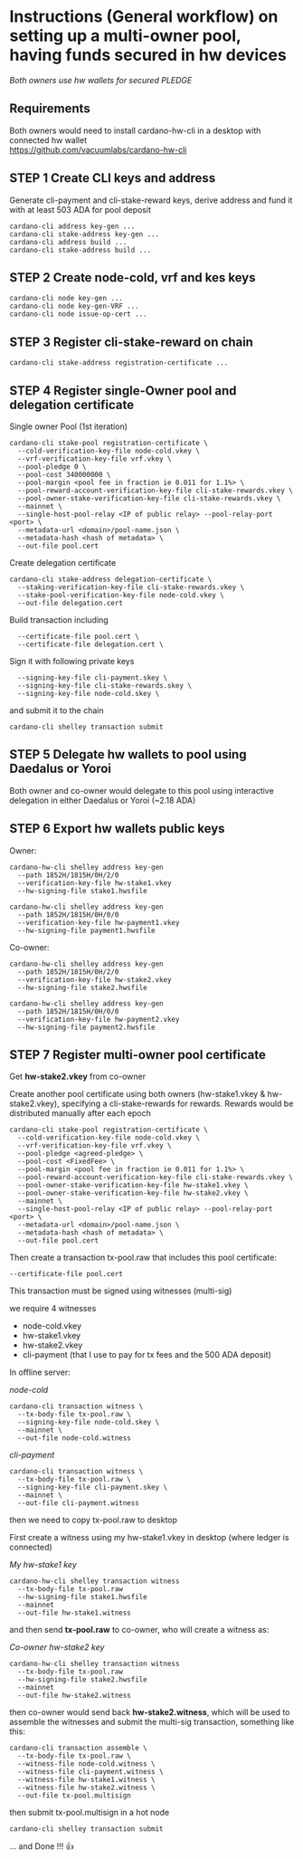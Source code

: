 # Instructions (General workflow) on setting up a multi-owner pool, having funds secured in hw devices

*Both owners use hw wallets for secured PLEDGE*

## Requirements

Both owners would need to install cardano-hw-cli in a desktop with connected hw wallet<BR>
https://github.com/vacuumlabs/cardano-hw-cli

## STEP 1 Create CLI keys and address

Generate cli-payment and cli-stake-reward keys, derive address and fund it with at least 503 ADA for pool deposit
```
cardano-cli address key-gen ...
cardano-cli stake-address key-gen ...
cardano-cli address build ...
cardano-cli stake-address build ...
```
## STEP 2 Create node-cold, vrf and kes keys
```
cardano-cli node key-gen ...
cardano-cli node key-gen-VRF ...
cardano-cli node issue-op-cert ...
```
## STEP 3 Register cli-stake-reward on chain
```
cardano-cli stake-address registration-certificate ...
```
## STEP 4 Register single-Owner pool and delegation certificate

Single owner Pool (1st iteration)
```
cardano-cli stake-pool registration-certificate \
  --cold-verification-key-file node-cold.vkey \
  --vrf-verification-key-file vrf.vkey \
  --pool-pledge 0 \
  --pool-cost 340000000 \
  --pool-margin <pool fee in fraction ie 0.011 for 1.1%> \
  --pool-reward-account-verification-key-file cli-stake-rewards.vkey \
  --pool-owner-stake-verification-key-file cli-stake-rewards.vkey \
  --mainnet \
  --single-host-pool-relay <IP of public relay> --pool-relay-port <port> \
  --metadata-url <domain>/pool-name.json \
  --metadata-hash <hash of metadata> \
  --out-file pool.cert
```
Create delegation certificate
```
cardano-cli stake-address delegation-certificate \
  --staking-verification-key-file cli-stake-rewards.vkey \
  --stake-pool-verification-key-file node-cold.vkey \
  --out-file delegation.cert
```
Build transaction including
```
  --certificate-file pool.cert \
  --certificate-file delegation.cert \
```
Sign it with following private keys
```
  --signing-key-file cli-payment.skey \
  --signing-key-file cli-stake-rewards.skey \
  --signing-key-file node-cold.skey \
 ```
and submit it to the chain
```
cardano-cli shelley transaction submit
```

## STEP 5 Delegate hw wallets to pool using Daedalus or Yoroi

Both owner and co-owner would delegate to this pool using interactive delegation in either Daedalus or Yoroi (~2.18 ADA)

## STEP 6 Export hw wallets public keys

Owner:
```
cardano-hw-cli shelley address key-gen
  --path 1852H/1815H/0H/2/0
  --verification-key-file hw-stake1.vkey
  --hw-signing-file stake1.hwsfile

cardano-hw-cli shelley address key-gen
  --path 1852H/1815H/0H/0/0
  --verification-key-file hw-payment1.vkey
  --hw-signing-file payment1.hwsfile
```
Co-owner:
```
cardano-hw-cli shelley address key-gen
  --path 1852H/1815H/0H/2/0
  --verification-key-file hw-stake2.vkey
  --hw-signing-file stake2.hwsfile

cardano-hw-cli shelley address key-gen
  --path 1852H/1815H/0H/0/0 
  --verification-key-file hw-payment2.vkey 
  --hw-signing-file payment2.hwsfile
 ```
## STEP 7 Register multi-owner pool certificate

Get **hw-stake2.vkey** from co-owner

Create another pool certificate using both owners (hw-stake1.vkey & hw-stake2.vkey), specifying a cli-stake-rewards for rewards. Rewards would be distributed manually after each epoch
```
cardano-cli stake-pool registration-certificate \
  --cold-verification-key-file node-cold.vkey \
  --vrf-verification-key-file vrf.vkey \
  --pool-pledge <agreed-pledge> \
  --pool-cost <FixedFee> \
  --pool-margin <pool fee in fraction ie 0.011 for 1.1%> \
  --pool-reward-account-verification-key-file cli-stake-rewards.vkey \
  --pool-owner-stake-verification-key-file hw-stake1.vkey \
  --pool-owner-stake-verification-key-file hw-stake2.vkey \
  --mainnet \
  --single-host-pool-relay <IP of public relay> --pool-relay-port <port> \
  --metadata-url <domain>/pool-name.json \
  --metadata-hash <hash of metadata> \
  --out-file pool.cert
```
Then create a transaction tx-pool.raw that includes this pool certificate:
```
--certificate-file pool.cert
```

This transaction must be signed using witnesses (multi-sig)

we require 4 witnesses
  - node-cold.vkey
  - hw-stake1.vkey
  - hw-stake2.vkey
  - cli-payment (that I use to pay for tx fees and the 500 ADA deposit)


In offline server:

*node-cold*
```
cardano-cli transaction witness \
  --tx-body-file tx-pool.raw \
  --signing-key-file node-cold.skey \
  --mainnet \
  --out-file node-cold.witness
```
*cli-payment*
```
cardano-cli transaction witness \
  --tx-body-file tx-pool.raw \
  --signing-key-file cli-payment.skey \
  --mainnet \
  --out-file cli-payment.witness
```
then we need to copy tx-pool.raw to desktop

First create a witness using my hw-stake1.vkey in desktop (where ledger is connected)

*My hw-stake1 key*
```
cardano-hw-cli shelley transaction witness
  --tx-body-file tx-pool.raw
  --hw-signing-file stake1.hwsfile
  --mainnet
  --out-file hw-stake1.witness
```
and then send **tx-pool.raw** to co-owner, who will create a witness as:

*Co-owner hw-stake2 key*
```
cardano-hw-cli shelley transaction witness
  --tx-body-file tx-pool.raw
  --hw-signing-file stake2.hwsfile
  --mainnet
  --out-file hw-stake2.witness
```
then co-owner would send back **hw-stake2.witness**, which will be used to assemble the witnesses and submit the multi-sig transaction, something like this:
```
cardano-cli transaction assemble \
  --tx-body-file tx-pool.raw \
  --witness-file node-cold.witness \
  --witness-file cli-payment.witness \
  --witness-file hw-stake1.witness \
  --witness-file hw-stake2.witness \
  --out-file tx-pool.multisign 
```
then submit tx-pool.multisign in a hot node
```
cardano-cli shelley transaction submit
```

... and Done !!! :+1:
